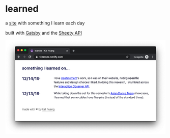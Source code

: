 # learned

a [site](https://tilearned.netlify.com) with something I learn each day

built with [Gatsby](https://gatsbyjs.org) and the [Sheety API](https://sheety.co)

![screenshot](static/screenshot.png)